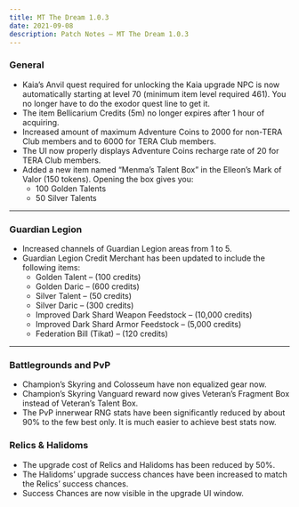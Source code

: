 ```yaml
---
title: MT The Dream 1.0.3
date: 2021-09-08  
description: Patch Notes – MT The Dream 1.0.3     
---
```


### General
- Kaia’s Anvil quest required for unlocking the Kaia upgrade NPC is now automatically starting at level 70 (minimum item level required 461). You no longer have to do the exodor quest line to get it.
- The item Bellicarium Credits (5m) no longer expires after 1 hour of acquiring.
- Increased amount of maximum Adventure Coins to 2000 for non-TERA Club members and to 6000 for TERA Club members.
- The UI now properly displays Adventure Coins recharge rate of 20 for TERA Club members.
- Added a new item named “Menma’s Talent Box” in the Elleon’s Mark of Valor (150 tokens). Opening the box gives you:
  - 100 Golden Talents
  - 50 Silver Talents

<hr/>

### Guardian Legion
- Increased channels of Guardian Legion areas from 1 to 5.
- Guardian Legion Credit Merchant has been updated to include the following items:
  - Golden Talent – (100 credits)
  - Golden Daric – (600 credits)
  - Silver Talent – (50 credits)
  - Silver Daric – (300 credits)
  - Improved Dark Shard Weapon Feedstock – (10,000 credits)
  - Improved Dark Shard Armor Feedstock – (5,000 credits)
  - Federation Bill (Tikat) – (120 credits)

<hr/>

### Battlegrounds and PvP
- Champion’s Skyring and Colosseum have non equalized gear now.
- Champion’s Skyring Vanguard reward now gives Veteran’s Fragment Box instead of Veteran’s Talent Box.
- The PvP innerwear RNG stats have been significantly reduced by about 90% to the few best only. It is much easier to achieve best stats now.

### Relics & Halidoms
- The upgrade cost of Relics and Halidoms has been reduced by 50%.
- The Halidoms’ upgrade success chances have been increased to match the Relics’ success chances.
- Success Chances are now visible in the upgrade UI window.
